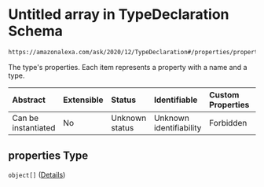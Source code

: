 # Untitled array in TypeDeclaration Schema

```txt
https://amazonalexa.com/ask/2020/12/TypeDeclaration#/properties/properties
```

The type's properties. Each item represents a property with a name and a type.

| Abstract            | Extensible | Status         | Identifiable            | Custom Properties | Additional Properties | Access Restrictions | Defined In                                                                          |
| :------------------ | :--------- | :------------- | :---------------------- | :---------------- | :-------------------- | :------------------ | :---------------------------------------------------------------------------------- |
| Can be instantiated | No         | Unknown status | Unknown identifiability | Forbidden         | Allowed               | none                | [TypeDeclaration.json\*](../../schemas/TypeDeclaration.json "open original schema") |

## properties Type

`object[]` ([Details](typedeclaration-properties-properties-items.md))
